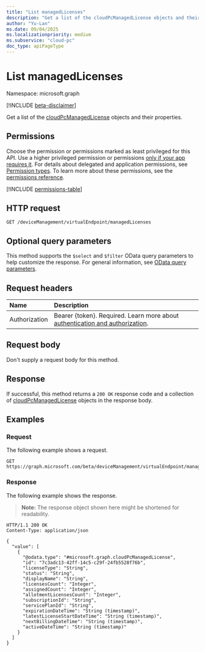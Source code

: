 ```yaml
---
title: "List managedLicenses"
description: "Get a list of the cloudPcManagedLicense objects and their properties."
author: "Yu-Lan"
ms.date: 09/04/2025
ms.localizationpriority: medium
ms.subservice: "cloud-pc"
doc_type: apiPageType
---
```


# List managedLicenses

Namespace: microsoft.graph

[!INCLUDE [beta-disclaimer](../../includes/beta-disclaimer.md)]

Get a list of the [cloudPcManagedLicense](../resources/cloudpcmanagedlicense.md) objects and their properties.

## Permissions

Choose the permission or permissions marked as least privileged for this API. Use a higher privileged permission or permissions [only if your app requires it](/graph/permissions-overview#best-practices-for-using-microsoft-graph-permissions). For details about delegated and application permissions, see [Permission types](/graph/permissions-overview#permission-types). To learn more about these permissions, see the [permissions reference](/graph/permissions-reference).

<!-- {
  "blockType": "permissions",
  "name": "virtualendpoint-list-managedlicenses-permissions"
}
-->
[!INCLUDE [permissions-table](../includes/permissions/virtualendpoint-list-managedlicenses-permissions.md)]

## HTTP request

<!-- {
  "blockType": "ignored"
}
-->
``` http
GET /deviceManagement/virtualEndpoint/managedLicenses
```

## Optional query parameters

This method supports the `$select` and `$filter` OData query parameters to help customize the response. For general information, see [OData query parameters](/graph/query-parameters).

## Request headers

|Name|Description|
|:---|:---|
|Authorization|Bearer {token}. Required. Learn more about [authentication and authorization](/graph/auth/auth-concepts).|

## Request body

Don't supply a request body for this method.

## Response

If successful, this method returns a `200 OK` response code and a collection of [cloudPcManagedLicense](../resources/cloudpcmanagedlicense.md) objects in the response body.

## Examples

### Request

The following example shows a request.
<!-- {
  "blockType": "request",
  "name": "list_cloudpcmanagedlicense"
}
-->
``` http
GET https://graph.microsoft.com/beta/deviceManagement/virtualEndpoint/managedLicenses
```


### Response

The following example shows the response.
>**Note:** The response object shown here might be shortened for readability.
<!-- {
  "blockType": "response",
  "truncated": true,
  "@odata.type": "Collection(microsoft.graph.cloudPcManagedLicense)"
}
-->
``` http
HTTP/1.1 200 OK
Content-Type: application/json

{
  "value": [
    {
      "@odata.type": "#microsoft.graph.cloudPcManagedLicense",
      "id": "7c3adc13-42ff-14c5-c29f-24fb5528f76b",
      "licenseType": "String",
      "status": "String",
      "displayName": "String",
      "licensesCount": "Integer",
      "assignedCount": "Integer",
      "allotmentLicensesCount": "Integer",
      "subscriptionId": "String",
      "servicePlanId": "String",
      "expirationDateTime": "String (timestamp)",
      "latestLicenseStartDateTime": "String (timestamp)",
      "nextBillingDateTime": "String (timestamp)",
      "activeDateTime": "String (timestamp)"
    }
  ]
}
```

